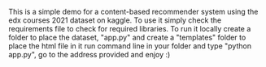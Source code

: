 This is a simple demo for a content-based recommender system using the edx courses 2021 dataset on kaggle.
To use it simply check the requirements file to check for required libraries.
To run it locally create a folder to place the dataset, "app.py" and create a "templates" folder to place the html file in it
run command line in your folder and type "python app.py", go to the address provided and enjoy :)
